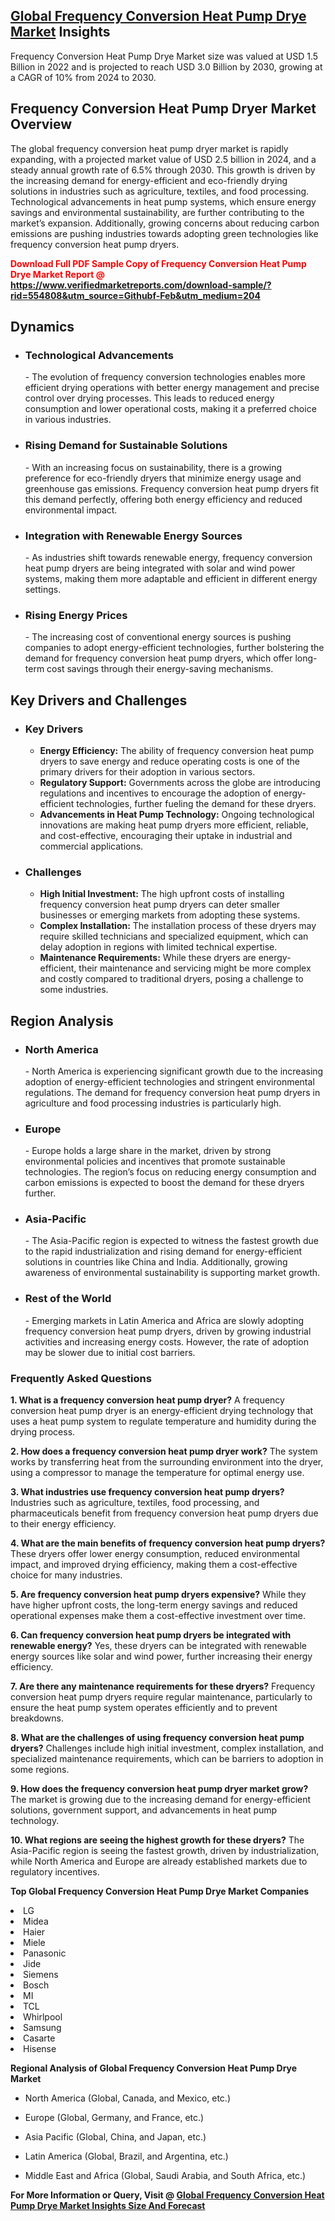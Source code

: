 <h2><a href="https://www.verifiedmarketreports.com/download-sample/?rid=554808&amp;utm_source=Githubf&amp;utm_medium=204" target="_blank">Global Frequency Conversion Heat Pump Drye Market</a> Insights</h2><p>Frequency Conversion Heat Pump Drye Market size was valued at USD 1.5 Billion in 2022 and is projected to reach USD 3.0 Billion by 2030, growing at a CAGR of 10% from 2024 to 2030.</p><p> <h2>Frequency Conversion Heat Pump Dryer Market Overview</h2> <p>The global frequency conversion heat pump dryer market is rapidly expanding, with a projected market value of USD 2.5 billion in 2024, and a steady annual growth rate of 6.5% through 2030. This growth is driven by the increasing demand for energy-efficient and eco-friendly drying solutions in industries such as agriculture, textiles, and food processing. Technological advancements in heat pump systems, which ensure energy savings and environmental sustainability, are further contributing to the market’s expansion. Additionally, growing concerns about reducing carbon emissions are pushing industries towards adopting green technologies like frequency conversion heat pump dryers.</p> <p><strong><p><span class=""><span style="color: #ff0000;"><strong>Download Full PDF Sample Copy of Frequency Conversion Heat Pump Drye Market Report</strong> @ </span><a href="https://www.verifiedmarketreports.com/download-sample/?rid=554808&amp;utm_source=Githubf-Feb&amp;utm_medium=204" target="_blank">https://www.verifiedmarketreports.com/download-sample/?rid=554808&amp;utm_source=Githubf-Feb&amp;utm_medium=204</a></span></p></strong></p> <h2>Dynamics</h2> <ul> <li><h3>Technological Advancements</h3> - The evolution of frequency conversion technologies enables more efficient drying operations with better energy management and precise control over drying processes. This leads to reduced energy consumption and lower operational costs, making it a preferred choice in various industries.</li> <li><h3>Rising Demand for Sustainable Solutions</h3> - With an increasing focus on sustainability, there is a growing preference for eco-friendly dryers that minimize energy usage and greenhouse gas emissions. Frequency conversion heat pump dryers fit this demand perfectly, offering both energy efficiency and reduced environmental impact.</li> <li><h3>Integration with Renewable Energy Sources</h3> - As industries shift towards renewable energy, frequency conversion heat pump dryers are being integrated with solar and wind power systems, making them more adaptable and efficient in different energy settings.</li> <li><h3>Rising Energy Prices</h3> - The increasing cost of conventional energy sources is pushing companies to adopt energy-efficient technologies, further bolstering the demand for frequency conversion heat pump dryers, which offer long-term cost savings through their energy-saving mechanisms.</li> </ul> <h2>Key Drivers and Challenges</h2> <ul> <li><h3>Key Drivers</h3> <ul> <li><strong>Energy Efficiency:</strong> The ability of frequency conversion heat pump dryers to save energy and reduce operating costs is one of the primary drivers for their adoption in various sectors.</li> <li><strong>Regulatory Support:</strong> Governments across the globe are introducing regulations and incentives to encourage the adoption of energy-efficient technologies, further fueling the demand for these dryers.</li> <li><strong>Advancements in Heat Pump Technology:</strong> Ongoing technological innovations are making heat pump dryers more efficient, reliable, and cost-effective, encouraging their uptake in industrial and commercial applications.</li> </ul> </li> <li><h3>Challenges</h3> <ul> <li><strong>High Initial Investment:</strong> The high upfront costs of installing frequency conversion heat pump dryers can deter smaller businesses or emerging markets from adopting these systems.</li> <li><strong>Complex Installation:</strong> The installation process of these dryers may require skilled technicians and specialized equipment, which can delay adoption in regions with limited technical expertise.</li> <li><strong>Maintenance Requirements:</strong> While these dryers are energy-efficient, their maintenance and servicing might be more complex and costly compared to traditional dryers, posing a challenge to some industries.</li> </ul> </li> </ul> <h2>Region Analysis</h2> <ul> <li><h3>North America</h3> - North America is experiencing significant growth due to the increasing adoption of energy-efficient technologies and stringent environmental regulations. The demand for frequency conversion heat pump dryers in agriculture and food processing industries is particularly high.</li> <li><h3>Europe</h3> - Europe holds a large share in the market, driven by strong environmental policies and incentives that promote sustainable technologies. The region’s focus on reducing energy consumption and carbon emissions is expected to boost the demand for these dryers further.</li> <li><h3>Asia-Pacific</h3> - The Asia-Pacific region is expected to witness the fastest growth due to the rapid industrialization and rising demand for energy-efficient solutions in countries like China and India. Additionally, growing awareness of environmental sustainability is supporting market growth.</li> <li><h3>Rest of the World</h3> - Emerging markets in Latin America and Africa are slowly adopting frequency conversion heat pump dryers, driven by growing industrial activities and increasing energy costs. However, the rate of adoption may be slower due to initial cost barriers.</li> </ul> <h3>Frequently Asked Questions</h3> <p><strong>1. What is a frequency conversion heat pump dryer?</strong> A frequency conversion heat pump dryer is an energy-efficient drying technology that uses a heat pump system to regulate temperature and humidity during the drying process.</p> <p><strong>2. How does a frequency conversion heat pump dryer work?</strong> The system works by transferring heat from the surrounding environment into the dryer, using a compressor to manage the temperature for optimal energy use.</p> <p><strong>3. What industries use frequency conversion heat pump dryers?</strong> Industries such as agriculture, textiles, food processing, and pharmaceuticals benefit from frequency conversion heat pump dryers due to their energy efficiency.</p> <p><strong>4. What are the main benefits of frequency conversion heat pump dryers?</strong> These dryers offer lower energy consumption, reduced environmental impact, and improved drying efficiency, making them a cost-effective choice for many industries.</p> <p><strong>5. Are frequency conversion heat pump dryers expensive?</strong> While they have higher upfront costs, the long-term energy savings and reduced operational expenses make them a cost-effective investment over time.</p> <p><strong>6. Can frequency conversion heat pump dryers be integrated with renewable energy?</strong> Yes, these dryers can be integrated with renewable energy sources like solar and wind power, further increasing their energy efficiency.</p> <p><strong>7. Are there any maintenance requirements for these dryers?</strong> Frequency conversion heat pump dryers require regular maintenance, particularly to ensure the heat pump system operates efficiently and to prevent breakdowns.</p> <p><strong>8. What are the challenges of using frequency conversion heat pump dryers?</strong> Challenges include high initial investment, complex installation, and specialized maintenance requirements, which can be barriers to adoption in some regions.</p> <p><strong>9. How does the frequency conversion heat pump dryer market grow?</strong> The market is growing due to the increasing demand for energy-efficient solutions, government support, and advancements in heat pump technology.</p> <p><strong>10. What regions are seeing the highest growth for these dryers?</strong> The Asia-Pacific region is seeing the fastest growth, driven by industrialization, while North America and Europe are already established markets due to regulatory incentives.</p> </p><p><strong>Top Global Frequency Conversion Heat Pump Drye Market Companies</strong></p><div data-test-id=""><p><li>LG</li><li> Midea</li><li> Haier</li><li> Miele</li><li> Panasonic</li><li> Jide</li><li> Siemens</li><li> Bosch</li><li> MI</li><li> TCL</li><li> Whirlpool</li><li> Samsung</li><li> Casarte</li><li> Hisense</li></p><div><strong>Regional Analysis of&nbsp;Global Frequency Conversion Heat Pump Drye Market</strong></div><ul><li dir="ltr"><p dir="ltr">North America&nbsp;(Global, Canada, and Mexico, etc.)</p></li><li dir="ltr"><p dir="ltr">Europe (Global, Germany, and France, etc.)</p></li><li dir="ltr"><p dir="ltr">Asia Pacific&nbsp;(Global, China, and Japan, etc.)</p></li><li dir="ltr"><p dir="ltr">Latin America&nbsp;(Global, Brazil, and Argentina, etc.)</p></li><li dir="ltr">Middle East and Africa&nbsp;(Global, Saudi Arabia, and South Africa, etc.)</li></ul><p><strong>For More Information or Query, Visit @&nbsp;</strong><strong><a href="https://www.verifiedmarketreports.com/product/frequency-conversion-heat-pump-drye-market/?utm_source=Githubf&amp;utm_medium=204" target="_blank">Global Frequency Conversion Heat Pump Drye Market Insights Size And Forecast</a></strong></p></div>
